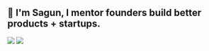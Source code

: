 ## 👋 I'm Sagun, I mentor founders build better products + startups.

![](https://komarev.com/ghpvc/?username=sagungargs15)
![](https://hit.yhype.me/github/profile?user_id=75983174)
